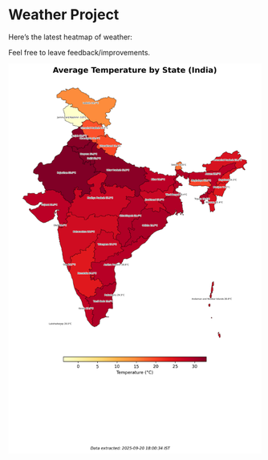 # Weather Project

Here’s the latest heatmap of weather:

Feel free to leave feedback/improvements.

![India Heatmap](docs/assets/india_heatmap.png?v=CE9E6C)
